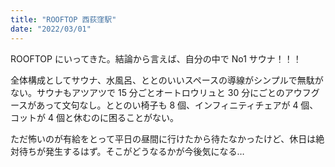 ```yaml
---
title: "ROOFTOP 西荻窪駅"
date: "2022/03/01"
---
```


ROOFTOP にいってきた。結論から言えば、自分の中で No1 サウナ！！！

全体構成としてサウナ、水風呂、ととのいいスペースの導線がシンプルで無駄がない。サウナもアツアツで 15 分ごとオートロウリュと 30 分にごとのアウフグースがあって文句なし。ととのい椅子も 8 個、インフィニティチェアが 4 個、コットが 4 個と休むのに困ることがない。

ただ怖いのが有給をとって平日の昼間に行けたから待たなかったけど、休日は絶対待ちが発生するはず。そこがどうなるかが今後気になる…
